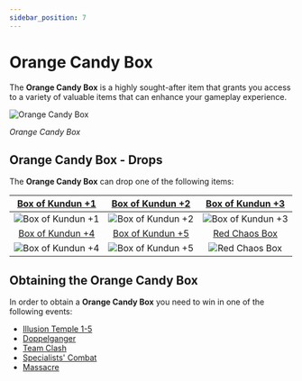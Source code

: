 ```yaml
---
sidebar_position: 7
---
```


# Orange Candy Box

The **Orange Candy Box** is a highly sought-after item that grants you access to a variety of valuable items that can enhance your gameplay experience.

![Orange Candy Box](/img/items/item-bags/orange-candy-box.png)

_Orange Candy Box_

## Orange Candy Box - Drops

The **Orange Candy Box** can drop one of the following items:

| [Box of Kundun +1](/items/item-bags/exc/box-of-kundun/bok-1) | [Box of Kundun +2](/items/item-bags/exc/box-of-kundun/bok-2) | [Box of Kundun +3](/items/item-bags/exc/box-of-kundun/bok-3) |
| :----------------------------------------------------------: | :----------------------------------------------------------: | :----------------------------------------------------------: |
|     ![Box of Kundun +1](/img/items/item-bags/bok-1.png)      |     ![Box of Kundun +2](/img/items/item-bags/bok-2.png)      |     ![Box of Kundun +3](/img/items/item-bags/bok-3.png)      |
| [Box of Kundun +4](/items/item-bags/exc/box-of-kundun/bok-4) | [Box of Kundun +5](/items/item-bags/exc/box-of-kundun/bok-5) |     [Red Chaos Box](/items/item-bags/exc/red-chaos-box)      |
|     ![Box of Kundun +4](/img/items/item-bags/bok-4.png)      |     ![Box of Kundun +5](/img/items/item-bags/bok-5.png)      |   ![Red Chaos Box](/img/items/item-bags/red-chaos-box.png)   |

## Obtaining the Orange Candy Box

In order to obtain a **Orange Candy Box** you need to win in one of the following events:

- [Illusion Temple 1-5](/events/illusion-temple)
- [Doppelganger](/events/doppelganger)
- [Team Clash](/events/combat-events/team-clash)
- [Specialists' Combat](/events/combat-events/specialists-combat)
- [Massacre](/events/others/massacre)

